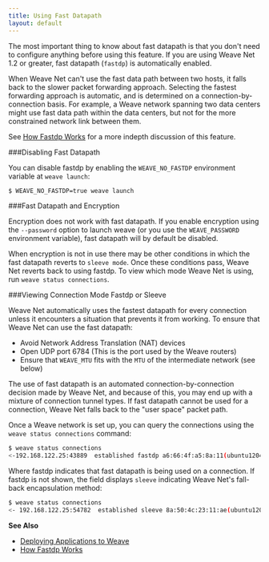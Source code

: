 ```yaml
---
title: Using Fast Datapath
layout: default
---
```



The most important thing to know about fast datapath is that you don't need to configure anything before using this feature. If you are using Weave Net 1.2 or greater, fast datapath (`fastdp`) is automatically enabled.

When Weave Net can't use the fast data path between two hosts, it falls back to the slower packet forwarding approach. Selecting the fastest forwarding approach is automatic, and is determined on a connection-by-connection basis. For example, a Weave network spanning two data centers might use fast data path within the data centers, but not for the more constrained network link between them. 

See [How Fastdp Works](/site/fastdp/fastdp-how-it-works.md) for a more indepth discussion of this feature. 

###Disabling Fast Datapath

You can disable fastdp by enabling the `WEAVE_NO_FASTDP` environment variable at `weave launch`:

~~~bash
$ WEAVE_NO_FASTDP=true weave launch
~~~

###Fast Datapath and Encryption

Encryption does not work with fast datapath. If you enable encryption using the `--password` option to launch weave (or you use the `WEAVE_PASSWORD` environment variable), fast datapath will by default be disabled. 

When encryption is not in use there may be other conditions in which the fast datapath reverts to `sleeve mode`. Once these conditions pass, Weave Net reverts back to using fastdp. To view which mode Weave Net is using, run `weave status connections`.

###Viewing Connection Mode Fastdp or Sleeve

Weave Net automatically uses the fastest datapath for every connection unless it encounters a situation that prevents it from working. To ensure that Weave Net can use the fast datapath:

 * Avoid Network Address Translation (NAT) devices
 * Open UDP port 6784 (This is the port used by the Weave routers)
 * Ensure that `WEAVE_MTU` fits with the `MTU` of the intermediate network (see below)

The use of fast datapath is an automated connection-by-connection decision made by Weave Net, and because of this, you may end up with a mixture of connection tunnel types. If fast datapath cannot be used for a connection, Weave Net falls back to the "user space" packet path. 

Once a Weave network is set up, you can query the connections using the `weave status connections` command:

~~~bash
$ weave status connections
<-192.168.122.25:43889  established fastdp a6:66:4f:a5:8a:11(ubuntu1204)
~~~

Where fastdp indicates that fast datapath is being used on a connection. If fastdp is not shown, the field displays `sleeve` indicating Weave Net's fall-back encapsulation method:

~~~bash
$ weave status connections
<- 192.168.122.25:54782  established sleeve 8a:50:4c:23:11:ae(ubuntu1204)
~~~

**See Also**

 * [Deploying Applications to Weave](/site/using-weave/deploying-applications.md)
 * [How Fastdp Works](/site/fastdp/fastdp-how-it-works.md)
 